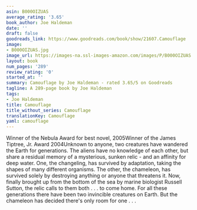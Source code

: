 ```yaml
---
asin: B000OIZUAS
average_rating: '3.65'
book_author: Joe Haldeman
date: ''
draft: false
goodreads_link: https://www.goodreads.com/book/show/21607.Camouflage
image:
- B000OIZUAS.jpg
image_url: https://images-na.ssl-images-amazon.com/images/P/B000OIZUAS.01._SCLZZZZZZZ.jpg
layout: book
num_pages: '289'
review_rating: '0'
started_at: ''
summary: Camouflage by Joe Haldeman - rated 3.65/5 on Goodreads
tagline: A 289-page book by Joe Haldeman
tags:
- Joe Haldeman
title: Camouflage
title_without_series: Camouflage
translationKey: Camouflage
yaml: camouflage
---
```


Winner of the Nebula Award for best novel, 2005Winner of the James Tiptree, Jr. Award 2004Unknown to anyone, two creatures have wandered the Earth for generations. The aliens have no knowledge of each other, but share a residual memory of a mysterious, sunken relic - and an affinity for deep water. One, the changeling, has survived by adaptation, taking the shapes of many different organisms. The other, the chameleon, has survived solely by destroying anything or anyone that threatens it. Now, finally brought up from the bottom of the sea by marine biologist Russell Sutton, the relic calls to them both . . . to come home. For all these generations there have been two invincible creatures on Earth. But the chameleon has decided there's only room for one . . .